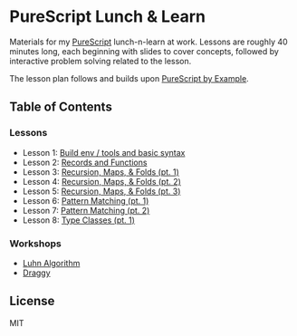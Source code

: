 # PureScript Lunch & Learn

Materials for my [PureScript](http://www.purescript.org/) lunch-n-learn at
work. Lessons are roughly 40 minutes long, each beginning with slides to cover
concepts, followed by interactive problem solving related to the lesson.

The lesson plan follows and builds upon [PureScript by Example](https://leanpub.com/purescript/read).

## Table of Contents

### Lessons

- Lesson 1: [Build env / tools and basic syntax](lesson01)
- Lesson 2: [Records and Functions](lesson02)
- Lesson 3: [Recursion, Maps, & Folds (pt. 1)](lesson03)
- Lesson 4: [Recursion, Maps, & Folds (pt. 2)](lesson04)
- Lesson 5: [Recursion, Maps, & Folds (pt. 3)](lesson05)
- Lesson 6: [Pattern Matching (pt. 1)](lesson06)
- Lesson 7: [Pattern Matching (pt. 2)](lesson07)
- Lesson 8: [Type Classes (pt. 1)](lesson08)

### Workshops

- [Luhn Algorithm](workshops/luhn)
- [Draggy](workshops/draggy)

## License

MIT
